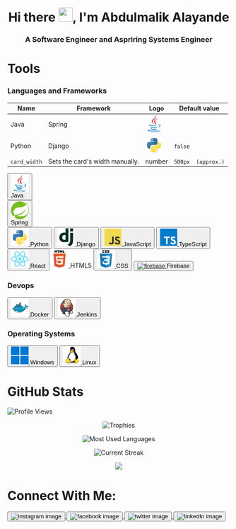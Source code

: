 <h1 align="center">Hi there <img width="32px" height="32px" src="https://raw.githubusercontent.com/MartinHeinz/MartinHeinz/master/wave.gif"/>, I'm Abdulmalik Alayande </h1>
<h3 align="center">A Software Engineer and Aspriring Systems Engineer</h3>
<div>
  <h1>Tools</h1>
  <h3>Languages and Frameworks</h3>
  
 | Name | Framework | Logo | Default value |
 | --- | --- | --- | --- |
 | Java | Spring | <img src="https://raw.githubusercontent.com/devicons/devicon/master/icons/java/java-original.svg" alt="javascript" width="40" height="40" /> |
 | Python | Django | <img src="https://raw.githubusercontent.com/devicons/devicon/master/icons/python/python-original.svg" alt="python" width="40" height="40" /> | `false` |
 | `card_width` | Sets the card's width manually. | number | `500px  (approx.)` |

  <p>
    <button style="display: flex; flex-direction: column;">
        <img src="https://raw.githubusercontent.com/devicons/devicon/master/icons/java/java-original.svg"
          alt="javascript" width="40" height="40" />
      <span>Java</span>
    </button>
    <button style="display: flex; flex-direction: column;">
        <img src="https://raw.githubusercontent.com/devicons/devicon/master/icons/spring/spring-original.svg"
          alt="javascript" width="40" height="40" />
      	<span>Spring</span>
    </button>
    <button>
      <a href="https://www.python.org" target="_blank">
        <img src="https://raw.githubusercontent.com/devicons/devicon/master/icons/python/python-original.svg" alt="python" width="40" height="40" />
      	</a>
      <span>Python</span>
    </button>
    <button>
      <a href="https://www.w3.org/html/" target="_blank">
        <img src="https://github.com/devicons/devicon/blob/master/icons/django/django-plain.svg" alt="html5" width="40" height="40" />
      </a>
      <span>Django</span>
    </button>
    <button>
      <a href="https://developer.mozilla.org/en-US/docs/Web/JavaScript" target="_blank">
        <img src="https://raw.githubusercontent.com/devicons/devicon/master/icons/javascript/javascript-original.svg" alt="javascript" width="40" height="40" />
      </a>
      <span>JavaScript</span>
    </button>
    <button>
      <a href="https://www.typescriptlang.org/" target="_blank">
          <img src="https://raw.githubusercontent.com/devicons/devicon/master/icons/typescript/typescript-original.svg"
            alt="typescript" width="40" height="40" />
      </a>
      <span>TypeScript</span>
    </button>
    <button>
      <a href="https://reactjs.com/" target="_blank">
      	<img src="https://raw.githubusercontent.com/devicons/devicon/master/icons/react/react-original.svg" alt="react" width="40" height="40" />
      </a>
      React
    </button>
    <buton>
      <a href="https://www.w3.org/html/" target="_blank">
        <img src="https://raw.githubusercontent.com/devicons/devicon/master/icons/html5/html5-original-wordmark.svg" alt="html5" width="40" height="40" />
      </a>
      HTML5
    </buton>
    <button>
      <a href="https://www.w3.org/css/" target="_blank">
        <img src="https://raw.githubusercontent.com/devicons/devicon/master/icons/css3/css3-original-wordmark.svg" alt="css3" width="40" height="40" />
      </a>
      CSS
    </button>
    <button>
      <a href="https://firebase.google.com/" target="_blank">
          <img src="https://www.vectorlogo.zone/logos/firebase/firebase-icon.svg" alt="firebase" width="40" height="40" />
      </a>
      Firebase
    </button>
  </p>
  <h3>Devops</h3>
  <div>
    <button>
      <a href="https://www.linux.org/" target="_blank">
        <img src="https://raw.githubusercontent.com/devicons/devicon/master/icons/docker/docker-original.svg" alt="linux" width="40" height="40" />
      </a>
      Docker
    </button>
    <button>
      <a href="https://www.linux.org/" target="_blank">
        <img src="https://raw.githubusercontent.com/devicons/devicon/master/icons/jenkins/jenkins-original.svg" alt="linux" width="40" height="40" />
      </a>
      Jenkins
    </button>
  </div>
  <h3>Operating Systems</h3>
  <div>
    <button>
      <a href="https://www.linux.org/" target="_blank">
        <img src="https://raw.githubusercontent.com/devicons/devicon/master/icons/windows11/windows11-original.svg" alt="windows11" width="40" height="40" />
      </a>
      Windows
    </button>
    <button>
      <a href="https://www.linux.org/" target="_blank">
        <img src="https://raw.githubusercontent.com/devicons/devicon/master/icons/linux/linux-original.svg" alt="linux"
          width="40" height="40" />
      </a>
      Linux
    </button>
  </div>
  
</div>
<div>
  <h1>GitHub Stats</h1>
  
![Profile Views](https://komarev.com/ghpvc/?username=AbdulmalikAlayande&label=Profile%20views&color=0e75b6&style=flat)
<p align="center"> <img alt="Trophies" src="https://github-profile-trophy.vercel.app/?username=AbdulmalikAlayande&column=3&theme=nord&margin-w=5&margin-h=5&no-frame=true" /> </p>
<p align="center"> <img alt="Most Used Languages" src="https://github-readme-stats.vercel.app/api/top-langs?username=AbdulmalikAlayande&show_icons=true&locale=en&layout=compact&theme=github_dark" /> </p>
<p align="center"> <img alt="Current Streak" src="https://github-readme-streak-stats.herokuapp.com/?user=AbdulmalikAlayande&theme=dark" /> </p>
<p align="center">
  <picture>
      <img src="https://github-readme-stats.vercel.app/api?username=AbdulmalikAlayande&show_icons=true&show=reviews,discussions_started,discussions_answered,prs_merged,prs_merged_percentage&theme=gruvbox" />
  </picture>
</p>
</div>
<h1>Connect With Me: </h1>
  <div display="flex" justify-content="space-between">
    <a href="https://www.instagram.com/blaq_mhee/">
      <button>
        <img height="50px" src="https://res.cloudinary.com/dxqpdqzue/image/upload/v1703335728/cloudinary_images/bola_air/static_assets/instagram_x4vtkb.png" alt="instagram image">
      </button>
    </a>
    <a href="https://www.facebook.com/abdulmalik.alayande.39">
      <button>
        <img width="50px" src="https://res.cloudinary.com/dxqpdqzue/image/upload/v1703335733/cloudinary_images/bola_air/static_assets/facebook_ryw7yw.png" alt="facebook image">
      </button>
    </a>
    <a href="https://twitter.com/The_good_man02">
      <button>
        <img width="50px" src="https://res.cloudinary.com/dxqpdqzue/image/upload/v1703336988/cloudinary_images/bola_air/static_assets/twitter_1_gir56t.png" alt="twitter image">
      </button>
    </a>
    <a href="https://www.linkedin.com/in/abdulmalik-alayande-b49814250/">
      <button>
        <img width="50px" src="https://res.cloudinary.com/dxqpdqzue/image/upload/v1703335729/cloudinary_images/bola_air/static_assets/linkedin_dipapn.png" alt="linkedIn image">
      </button>
    </a>
  </div>
</div>
